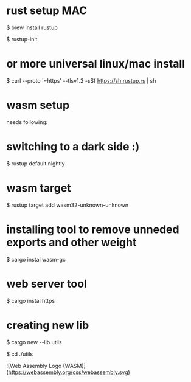 
# rust setup MAC
$ brew install rustup

$ rustup-init

# or more universal linux/mac install
$ curl --proto '=https' --tlsv1.2 -sSf https://sh.rustup.rs | sh

# wasm setup

needs following:

# switching to a dark side :)
$ rustup default nightly

# wasm target
$ rustup target add wasm32-unknown-unknown

# installing tool to remove unneded exports and other weight
$ cargo instal wasm-gc

# web server tool
$ cargo instal https

# creating new lib 
$ cargo new --lib utils

$ cd ./utils 


![Web Assembly Logo (WASM)] (https://webassembly.org/css/webassembly.svg)
